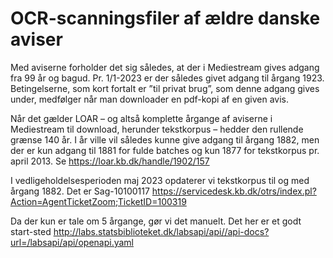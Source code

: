 # OCR-scanningsfiler af ældre danske aviser

Med aviserne forholder det sig således, at der i Mediestream gives adgang fra 99 år og bagud. Pr. 1/1-2023 er der 
således givet adgang til årgang 1923. Betingelserne, som kort fortalt er ”til privat brug”, som denne adgang gives 
under, medfølger når man downloader en pdf-kopi af en given avis.

Når det gælder LOAR – og altså komplette årgange af aviserne i Mediestream til download, herunder tekstkorpus – hedder 
den rullende grænse 140 år. I år ville vil således kunne give adgang til årgang 1882, men der er kun adgang til 1881
for fulde batches og kun 1877 for tekstkorpus pr. april 2013. Se https://loar.kb.dk/handle/1902/157

I vedligeholdelsesperioden maj 2023 opdaterer vi tekstkorpus til og med årgang 1882. Det er Sag-10100117
https://servicedesk.kb.dk/otrs/index.pl?Action=AgentTicketZoom;TicketID=100319

Da der kun er tale om 5 årgange, gør vi det manuelt. 
Det her er et godt start-sted http://labs.statsbiblioteket.dk/labsapi/api//api-docs?url=/labsapi/api/openapi.yaml
